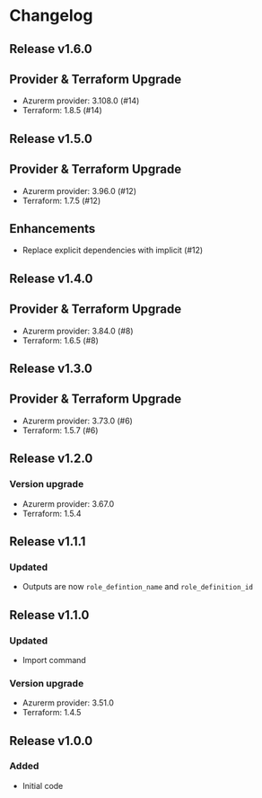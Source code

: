 # Changelog

## Release v1.6.0

## Provider & Terraform Upgrade
- Azurerm provider: 3.108.0 (#14)
- Terraform: 1.8.5 (#14)
   
## Release v1.5.0

## Provider & Terraform Upgrade

- Azurerm provider: 3.96.0 (#12)
- Terraform: 1.7.5 (#12)

## Enhancements

- Replace explicit dependencies with implicit (#12)
   
## Release v1.4.0

## Provider & Terraform Upgrade
- Azurerm provider: 3.84.0 (#8)
- Terraform: 1.6.5 (#8)
   
## Release v1.3.0

## Provider & Terraform Upgrade
- Azurerm provider: 3.73.0 (#6)
- Terraform: 1.5.7 (#6)

   
## Release v1.2.0

### Version upgrade
- Azurerm provider: 3.67.0
- Terraform: 1.5.4
   
## Release v1.1.1

### Updated

- Outputs are now `role_defintion_name` and `role_definition_id`
   
## Release v1.1.0

### Updated
- Import command
### Version upgrade
- Azurerm provider: 3.51.0
- Terraform: 1.4.5
   
## Release v1.0.0

### Added

- Initial code
   